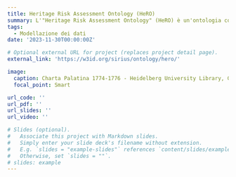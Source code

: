 ```yaml
---
title: Heritage Risk Assessment Ontology (HeRO)
summary: L'"Heritage Risk Assessment Ontology" (HeRO) è un'ontologia codificata in OWL 2 DL che mira a modellare descrizioni azionabili dalle macchine delle attività di valutazione del rischio per la gestione del rischio del patrimonio culturale. A tal fine, sfrutta, adatta e formalizza quadri metodologici ampiamente riconosciuti nel settore del patrimonio culturale, come il metodo ABC.
tags:
  - Modellazione dei dati
date: '2023-11-30T00:00:00Z'

# Optional external URL for project (replaces project detail page).
external_link: 'https://w3id.org/sirius/ontology/hero/'

image:
  caption: Charta Palatina 1774-1776 - Heidelberg University Library, Germany - Public Domain.
  focal_point: Smart

url_code: ''
url_pdf: ''
url_slides: ''
url_video: ''

# Slides (optional).
#   Associate this project with Markdown slides.
#   Simply enter your slide deck's filename without extension.
#   E.g. `slides = "example-slides"` references `content/slides/example-slides.md`.
#   Otherwise, set `slides = ""`.
# slides: example
---
```

